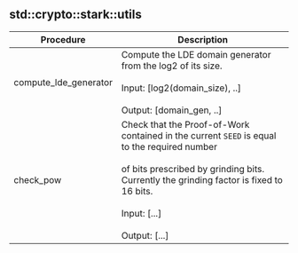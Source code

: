 
## std::crypto::stark::utils
| Procedure | Description |
| ----------- | ------------- |
| compute_lde_generator | Compute the LDE domain generator from the log2 of its size.<br /><br />Input: [log2(domain_size), ..]<br /><br />Output: [domain_gen, ..] |
| check_pow | Check that the Proof-of-Work contained in the current `SEED` is equal to the required number<br /><br />of bits prescribed by grinding bits. Currently the grinding factor is fixed to 16 bits.<br /><br />Input: [...]<br /><br />Output: [...] |
